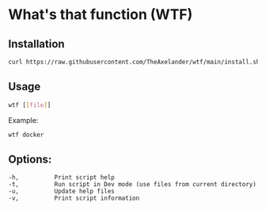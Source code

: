 # What's that function (WTF)

## Installation

```bash
curl https://raw.githubusercontent.com/TheAxelander/wtf/main/install.sh | bash
```

## Usage

```bash
wtf [[file]]
```

Example:

```bash
wtf docker
```

## Options:

```
-h,          Print script help
-t,          Run script in Dev mode (use files from current directory)
-u,          Update help files
-v,          Print script information
```